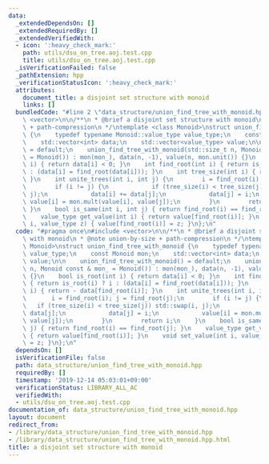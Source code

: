 ```yaml
---
data:
  _extendedDependsOn: []
  _extendedRequiredBy: []
  _extendedVerifiedWith:
  - icon: ':heavy_check_mark:'
    path: utils/dsu_on_tree.aoj.test.cpp
    title: utils/dsu_on_tree.aoj.test.cpp
  _isVerificationFailed: false
  _pathExtension: hpp
  _verificationStatusIcon: ':heavy_check_mark:'
  attributes:
    document_title: a disjoint set structure with monoid
    links: []
  bundledCode: "#line 2 \"data_structure/union_find_tree_with_monoid.hpp\"\n#include\
    \ <vector>\n\n/**\n * @brief a disjoint set structure with monoid\n * @note union-by-size\
    \ + path-compression\n */\ntemplate <class Monoid>\nstruct union_find_tree_with_monoid\
    \ {\n    typedef typename Monoid::value_type value_type;\n    const Monoid mon;\n\
    \    std::vector<int> data;\n    std::vector<value_type> value;\n\n    union_find_tree_with_monoid()\
    \ = default;\n    union_find_tree_with_monoid(std::size_t n, Monoid const & mon_\
    \ = Monoid()) : mon(mon_), data(n, -1), value(n, mon.unit()) {}\n    bool is_root(int\
    \ i) { return data[i] < 0; }\n    int find_root(int i) { return is_root(i) ? i\
    \ : (data[i] = find_root(data[i])); }\n    int tree_size(int i) { return - data[find_root(i)];\
    \ }\n    int unite_trees(int i, int j) {\n        i = find_root(i); j = find_root(j);\n\
    \        if (i != j) {\n            if (tree_size(i) < tree_size(j)) std::swap(i,\
    \ j);\n            data[i] += data[j];\n            data[j] = i;\n           \
    \ value[i] = mon.mult(value[i], value[j]);\n        }\n        return i;\n   \
    \ }\n    bool is_same(int i, int j) { return find_root(i) == find_root(j); }\n\
    \    value_type get_value(int i) { return value[find_root(i)]; }\n    void set_value(int\
    \ i, value_type z) { value[find_root(i)] = z; }\n};\n"
  code: "#pragma once\n#include <vector>\n\n/**\n * @brief a disjoint set structure\
    \ with monoid\n * @note union-by-size + path-compression\n */\ntemplate <class\
    \ Monoid>\nstruct union_find_tree_with_monoid {\n    typedef typename Monoid::value_type\
    \ value_type;\n    const Monoid mon;\n    std::vector<int> data;\n    std::vector<value_type>\
    \ value;\n\n    union_find_tree_with_monoid() = default;\n    union_find_tree_with_monoid(std::size_t\
    \ n, Monoid const & mon_ = Monoid()) : mon(mon_), data(n, -1), value(n, mon.unit())\
    \ {}\n    bool is_root(int i) { return data[i] < 0; }\n    int find_root(int i)\
    \ { return is_root(i) ? i : (data[i] = find_root(data[i])); }\n    int tree_size(int\
    \ i) { return - data[find_root(i)]; }\n    int unite_trees(int i, int j) {\n \
    \       i = find_root(i); j = find_root(j);\n        if (i != j) {\n         \
    \   if (tree_size(i) < tree_size(j)) std::swap(i, j);\n            data[i] +=\
    \ data[j];\n            data[j] = i;\n            value[i] = mon.mult(value[i],\
    \ value[j]);\n        }\n        return i;\n    }\n    bool is_same(int i, int\
    \ j) { return find_root(i) == find_root(j); }\n    value_type get_value(int i)\
    \ { return value[find_root(i)]; }\n    void set_value(int i, value_type z) { value[find_root(i)]\
    \ = z; }\n};\n"
  dependsOn: []
  isVerificationFile: false
  path: data_structure/union_find_tree_with_monoid.hpp
  requiredBy: []
  timestamp: '2019-12-14 05:03:01+09:00'
  verificationStatus: LIBRARY_ALL_AC
  verifiedWith:
  - utils/dsu_on_tree.aoj.test.cpp
documentation_of: data_structure/union_find_tree_with_monoid.hpp
layout: document
redirect_from:
- /library/data_structure/union_find_tree_with_monoid.hpp
- /library/data_structure/union_find_tree_with_monoid.hpp.html
title: a disjoint set structure with monoid
---
```

